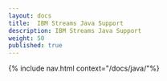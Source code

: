 ```yaml
---
layout: docs
title:  IBM Streams Java Support
description: IBM Streams Java Support
weight: 50
published: true
---
```


{% include nav.html context="/docs/java/"%}
